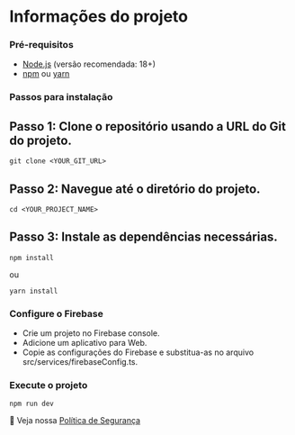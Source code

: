 # Informações do projeto
### **Pré-requisitos**
- [Node.js](https://nodejs.org/) (versão recomendada: 18+)
- [npm](https://www.npmjs.com/) ou [yarn](https://yarnpkg.com/)

### **Passos para instalação**
## Passo 1: Clone o repositório usando a URL do Git do projeto.
```
git clone <YOUR_GIT_URL>
```
## Passo 2: Navegue até o diretório do projeto.
```
cd <YOUR_PROJECT_NAME>
```
## Passo 3: Instale as dependências necessárias.
```
npm install
```
ou
```
yarn install
```

### **Configure o Firebase**
- Crie um projeto no Firebase console.
- Adicione um aplicativo para Web.
- Copie as configurações do Firebase e substitua-as no arquivo src/services/firebaseConfig.ts.
  
### **Execute o projeto**
```
npm run dev
```
🔐 Veja nossa [Política de Segurança](SECURITY.md)
